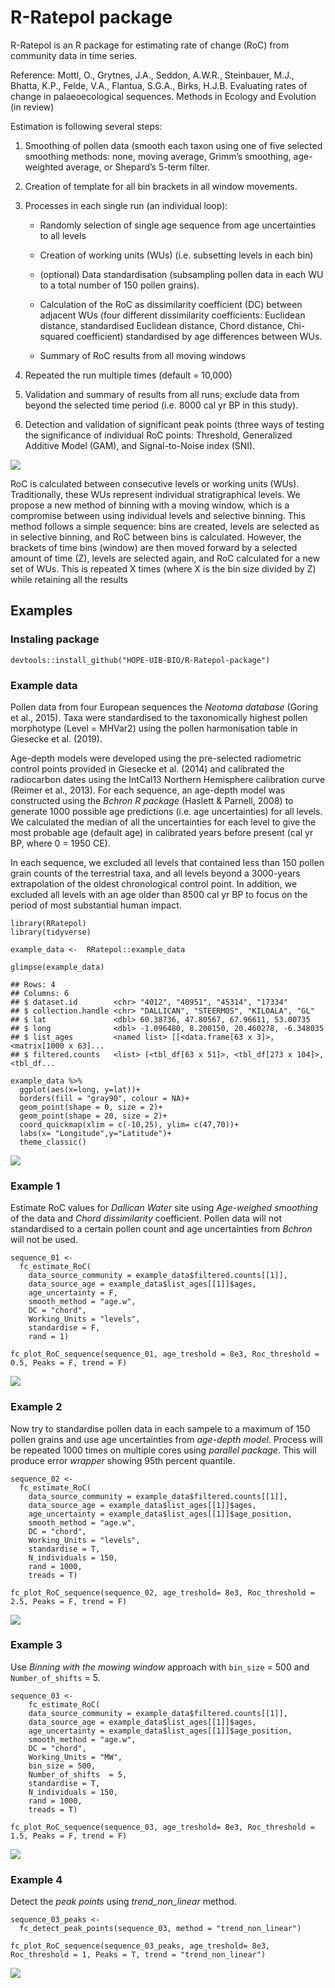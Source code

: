 R-Ratepol package
=================

R-Ratepol is an R package for estimating rate of change (RoC) from
community data in time series.

Reference: Mottl, O., Grytnes, J.A., Seddon, A.W.R., Steinbauer, M.J.,
Bhatta, K.P., Felde, V.A., Flantua, S.G.A., Birks, H.J.B. Evaluating
rates of change in palaeoecological sequences. Methods in Ecology and
Evolution (in review)

Estimation is following several steps:

1.  Smoothing of pollen data (smooth each taxon using one of five
    selected smoothing methods: none, moving average, Grimm’s smoothing,
    age-weighted average, or Shepard’s 5-term filter.

2.  Creation of template for all bin brackets in all window movements.

3.  Processes in each single run (an individual loop):

    -   Randomly selection of single age sequence from age uncertainties
        to all levels

    -   Creation of working units (WUs) (i.e. subsetting levels in each
        bin)

    -   (optional) Data standardisation (subsampling pollen data in each
        WU to a total number of 150 pollen grains).

    -   Calculation of the RoC as dissimilarity coefficient (DC) between
        adjacent WUs (four different dissimilarity coefficients:
        Euclidean distance, standardised Euclidean distance, Chord
        distance, Chi-squared coefficient) standardised by age
        differences between WUs.

    -   Summary of RoC results from all moving windows

4.  Repeated the run multiple times (default = 10,000)

5.  Validation and summary of results from all runs; exclude data from
    beyond the selected time period (i.e. 8000 cal yr BP in this study).

6.  Detection and validation of significant peak points (three ways of
    testing the significance of individual RoC points: Threshold,
    Generalized Additive Model (GAM), and Signal-to-Noise index (SNI).

![](README_files/figure-source/Fig_Scheme.png)

RoC is calculated between consecutive levels or working units (WUs).
Traditionally, these WUs represent individual stratigraphical levels. We
propose a new method of binning with a moving window, which is a
compromise between using individual levels and selective binning. This
method follows a simple sequence: bins are created, levels are selected
as in selective binning, and RoC between bins is calculated. However,
the brackets of time bins (window) are then moved forward by a selected
amount of time (Z), levels are selected again, and RoC calculated for a
new set of WUs. This is repeated X times (where X is the bin size
divided by Z) while retaining all the results

Examples
--------

### Instaling package

    devtools::install_github("HOPE-UIB-BIO/R-Ratepol-package")

### Example data

Pollen data from four European sequences the *Neotoma database* (Goring
et al., 2015). Taxa were standardised to the taxonomically highest
pollen morphotype (Level = MHVar2) using the pollen harmonisation table
in Giesecke et al. (2019).

Age-depth models were developed using the pre-selected radiometric
control points provided in Giesecke et al. (2014) and calibrated the
radiocarbon dates using the IntCal13 Northern Hemisphere calibration
curve (Reimer et al., 2013). For each sequence, an age-depth model was
constructed using the *Bchron R package* (Haslett & Parnell, 2008) to
generate 1000 possible age predictions (i.e. age uncertainties) for all
levels. We calculated the median of all the uncertainties for each level
to give the most probable age (default age) in calibrated years before
present (cal yr BP, where 0 = 1950 CE).

In each sequence, we excluded all levels that contained less than 150
pollen grain counts of the terrestrial taxa, and all levels beyond a
3000-years extrapolation of the oldest chronological control point. In
addition, we excluded all levels with an age older than 8500 cal yr BP
to focus on the period of most substantial human impact.

    library(RRatepol)
    library(tidyverse)

    example_data <-  RRatepol::example_data

    glimpse(example_data)

    ## Rows: 4
    ## Columns: 6
    ## $ dataset.id        <chr> "4012", "40951", "45314", "17334"
    ## $ collection.handle <chr> "DALLICAN", "STEERMOS", "KILOALA", "GL"
    ## $ lat               <dbl> 60.38736, 47.80567, 67.96611, 53.00735
    ## $ long              <dbl> -1.096480, 8.200150, 20.460278, -6.348035
    ## $ list_ages         <named list> [[<data.frame[63 x 3]>, <matrix[1000 x 63]...
    ## $ filtered.counts   <list> [<tbl_df[63 x 51]>, <tbl_df[273 x 104]>, <tbl_df...

    example_data %>%
      ggplot(aes(x=long, y=lat))+
      borders(fill = "gray90", colour = NA)+
      geom_point(shape = 0, size = 2)+
      geom_point(shape = 20, size = 2)+
      coord_quickmap(xlim = c(-10,25), ylim= c(47,70))+
      labs(x= "Longitude",y="Latitude")+
      theme_classic()

![](README_files/figure-markdown_strict/plot%20data-1.png)

### Example 1

Estimate RoC values for *Dallican Water* site using *Age-weighed
smoothing* of the data and *Chord dissimilarity* coefficient. Pollen
data will not standardised to a certain pollen count and age
uncertainties from *Bchron* will not be used.

    sequence_01 <- 
      fc_estimate_RoC(
        data_source_community = example_data$filtered.counts[[1]],
        data_source_age = example_data$list_ages[[1]]$ages,
        age_uncertainty = F,
        smooth_method = "age.w",
        DC = "chord",
        Working_Units = "levels",
        standardise = F,
        rand = 1)

    fc_plot_RoC_sequence(sequence_01, age_treshold = 8e3, Roc_threshold = 0.5, Peaks = F, trend = F)

![](README_files/figure-markdown_strict/plot%201-1.png)

### Example 2

Now try to standardise pollen data in each sampele to a maximum of 150
pollen grains and use age uncertainties from *age-depth model*. Process
will be repeated 1000 times on multiple cores using *parallel package*.
This will produce error *wrapper* showing 95th percent quantile.

    sequence_02 <-
      fc_estimate_RoC(
        data_source_community = example_data$filtered.counts[[1]],
        data_source_age = example_data$list_ages[[1]]$ages,
        age_uncertainty = example_data$list_ages[[1]]$age_position,
        smooth_method = "age.w",
        DC = "chord",
        Working_Units = "levels",
        standardise = T,
        N_individuals = 150,
        rand = 1000,
        treads = T)

    fc_plot_RoC_sequence(sequence_02, age_treshold= 8e3, Roc_threshold = 2.5, Peaks = F, trend = F)

![](README_files/figure-markdown_strict/plot%202-1.png)

### Example 3

Use *Binning with the mowing window* approach with `bin_size` = 500 and
`Number_of_shifts` = 5.

    sequence_03 <-
        fc_estimate_RoC(
        data_source_community = example_data$filtered.counts[[1]],
        data_source_age = example_data$list_ages[[1]]$ages,
        age_uncertainty = example_data$list_ages[[1]]$age_position,
        smooth_method = "age.w",
        DC = "chord",
        Working_Units = "MW",
        bin_size = 500,
        Number_of_shifts  = 5,
        standardise = T,
        N_individuals = 150,
        rand = 1000,
        treads = T)

    fc_plot_RoC_sequence(sequence_03, age_treshold= 8e3, Roc_threshold = 1.5, Peaks = F, trend = F)

![](README_files/figure-markdown_strict/plot%203-1.png)

### Example 4

Detect the *peak points* using *trend\_non\_linear* method.

    sequence_03_peaks <-
      fc_detect_peak_points(sequence_03, method = "trend_non_linear")

    fc_plot_RoC_sequence(sequence_03_peaks, age_treshold= 8e3, Roc_threshold = 1, Peaks = T, trend = "trend_non_linear")

![](README_files/figure-markdown_strict/plot%204-1.png)
